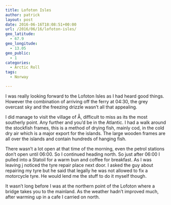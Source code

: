 ```yaml
---
title: Lofoton Isles
author: patrick
layout: post
date: 2016-06-16T18:08:51+00:00
url: /2016/06/16/lofoton-isles/
geo_latitude:
  - 67.9
geo_longitude:
  - 13.05
geo_public:
  - 1
categories:
  - Arctic Roll
tags:
  - Norway

---
```

I was really looking forward to the Lofoton Isles as I had heard good things. However the combination of arriving off the ferry at 04:30, the grey overcast sky and the freezing drizzle wasn&#8217;t all that appealing.&nbsp;

I did manage to visit the village of Å, difficult to miss as its the most southerly point. Any further and you&#8217;d be in the Atlantic. I had a walk around the stockfish frames, this is a method of drying fish, mainly cod, in the cold dry air which is a major export for the islands. The large wooden frames are all over the islands and contain hundreds of hanging fish.

There wasn&#8217;t a lot open at that time of the morning, even the petrol stations don&#8217;t open until 06:00. So I continued heading north. So just after 06:00 I pulled into a Statoil for a warm bun and coffee for breakfast. As I was leaving j noticed the tyre repair place next door. I asked the guy about repairing my tyre but he said that legally he was not allowed to fix a motorcycle tyre. He would lend me the stuff to do it myself though.&nbsp;

It wasn&#8217;t long before I was at the northern point of the Lofoton where a bridge takes you to the mainland. As the weather hadn&#8217;t improved much, after warming up in a cafe I carried on north.&nbsp;